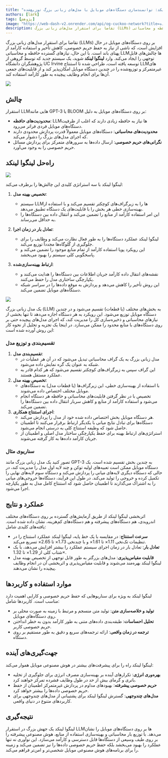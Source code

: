 ```yaml
---
title: "لینگوا لینکد: توانمندسازی دستگاه‌های موبایل با مدل‌های زبانی بزرگ توزیع‌شده"
authors: [lark]
tags: [پژوهش]
image: "https://web-dash-v2.onrender.com/api/og-cuckoo-network?title=لینگوا لینکد: توانمندسازی دستگاه‌های موبایل با مدل‌های زبانی بزرگ توزیع‌شده"
description: تقاضا برای استقرار مدل‌های زبانی بزرگ (LLMs) بر روی دستگاه‌های موبایل در حال افزایش است، که ناشی از نیاز به حفظ حریم خصوصی، کاهش تأخیر و استفاده کارآمد از پهنای باند است. با این حال، نیازهای گسترده حافظه و محاسباتی LLMها چالش‌های قابل توجهی را ایجاد می‌کند.
---
```


تقاضا برای استقرار مدل‌های زبانی بزرگ (LLMs) بر روی دستگاه‌های موبایل در حال افزایش است، که ناشی از نیاز به حفظ حریم خصوصی، کاهش تأخیر و استفاده کارآمد از پهنای باند است. با این حال، نیازهای گسترده حافظه و محاسباتی LLMها چالش‌های قابل توجهی را ایجاد می‌کند. وارد **لینگوا لینکد** شوید، یک سیستم جدید که توسط گروهی از پژوهشگران دانشگاه UC Irvine توسعه یافته است، طراحی شده تا استنتاج LLMهای غیرمتمرکز و توزیع‌شده را در چندین دستگاه موبایل امکان‌پذیر کند و از قابلیت‌های جمعی آن‌ها برای انجام وظایف پیچیده به طور کارآمد استفاده کند.

![](https://cuckoo-network.b-cdn.net/2024-07-08-lingualinked.webp)

## چالش

استقرار LLMهایی مانند GPT-3 یا BLOOM بر روی دستگاه‌های موبایل به دلیل:
- **محدودیت‌های حافظه**: LLMها نیاز به حافظه زیادی دارند که اغلب از ظرفیت دستگاه‌های موبایل فردی فراتر می‌رود.
- **محدودیت‌های محاسباتی**: دستگاه‌های موبایل معمولاً قدرت پردازش محدودی دارند که اجرای مدل‌های بزرگ را دشوار می‌کند.
- **نگرانی‌های حریم خصوصی**: ارسال داده‌ها به سرورهای متمرکز برای پردازش مسائل حریم خصوصی را به وجود می‌آورد.

## راه‌حل لینگوا لینکد

![](https://cuckoo-network.b-cdn.net/lingualinked.webp)

لینگوا لینکد با سه استراتژی کلیدی این چالش‌ها را برطرف می‌کند:

1. **تخصیص بهینه مدل**:
   - سیستم LLMها را به زیرگراف‌های کوچکتر تقسیم می‌کند و با استفاده از بهینه‌سازی خطی هر بخش را با قابلیت‌های یک دستگاه تطبیق می‌دهد.
   - این امر استفاده کارآمد از منابع را تضمین می‌کند و انتقال داده بین دستگاه‌ها را به حداقل می‌رساند.

2. **تعادل بار در زمان اجرا**:
   - لینگوا لینکد عملکرد دستگاه‌ها را به طور فعال نظارت می‌کند و وظایف را برای جلوگیری از گلوگاه‌ها مجدداً توزیع می‌کند.
   - این رویکرد پویا استفاده کارآمد از تمام منابع موجود را تضمین می‌کند و پاسخگویی کلی سیستم را بهبود می‌بخشد.

3. **ارتباط بهینه‌سازی‌شده**:
   - نقشه‌های انتقال داده کارآمد جریان اطلاعات بین دستگاه‌ها را هدایت می‌کنند و یکپارچگی ساختاری مدل را حفظ می‌کنند.
   - این روش تأخیر را کاهش می‌دهد و پردازش به موقع داده‌ها را در سراسر شبکه دستگاه‌های موبایل تضمین می‌کند.

![](https://cuckoo-network.b-cdn.net/lingualinked-lb.webp)

یک مدل زبانی بزرگ (LLM) به بخش‌های مختلف (یا قطعات) تقسیم می‌شود و در چندین دستگاه موبایل توزیع می‌شود. این رویکرد به هر دستگاه اجازه می‌دهد تا تنها بخشی از نیازهای محاسباتی و ذخیره‌سازی کل را مدیریت کند، که اجرای مدل‌های پیچیده حتی بر روی دستگاه‌های با منابع محدود را ممکن می‌سازد. در اینجا یک تجزیه و تحلیل از نحوه کار این روش آورده شده است:

### تقسیم‌بندی و توزیع مدل

1. **تقسیم‌بندی مدل**:
   - مدل زبانی بزرگ به یک گراف محاسباتی تبدیل می‌شود که در آن هر عملیات در شبکه به عنوان یک گره نمایش داده می‌شود.
   - این گراف سپس به زیرگراف‌های کوچکتر تقسیم می‌شود که هر کدام قادر به عملکرد مستقل هستند.
2. **تخصیص بهینه مدل**:
   - با استفاده از بهینه‌سازی خطی، این زیرگراف‌ها (یا قطعات مدل) به دستگاه‌های موبایل مختلف اختصاص داده می‌شوند.
   - تخصیص با در نظر گرفتن قابلیت‌های محاسباتی و حافظه هر دستگاه انجام می‌شود و استفاده کارآمد از منابع و کاهش سربار انتقال داده بین دستگاه‌ها را تضمین می‌کند.
3. **اجرای استنتاج همکاری**:
   - هر دستگاه موبایل بخش اختصاص داده شده خود از مدل را پردازش می‌کند.
   - دستگاه‌ها برای تبادل نتایج میانی با یکدیگر ارتباط برقرار می‌کنند تا اطمینان حاصل شود که وظیفه استنتاج کلی به درستی انجام می‌شود.
   - استراتژی‌های ارتباط بهینه برای حفظ یکپارچگی ساختار مدل اصلی و اطمینان از جریان کارآمد داده‌ها به کار گرفته می‌شوند.

### سناریوی مثال

تصور کنید یک مدل زبانی بزرگ مانند GPT-3 به چندین بخش تقسیم شده است. یک دستگاه موبایل ممکن است تعبیه‌های اولیه توکن و چند لایه اول مدل را مدیریت کند، در حالی که دستگاه دیگری لایه‌های میانی را پردازش می‌کند و دستگاه سوم لایه‌های نهایی را تکمیل کرده و خروجی را تولید می‌کند. در طول این فرآیند، دستگاه‌ها خروجی‌های میانی را به اشتراک می‌گذارند تا اطمینان حاصل شود که استنتاج کامل مدل به طور یکپارچه اجرا می‌شود.

## عملکرد و نتایج

اثربخشی لینگوا لینکد از طریق آزمایش‌های گسترده بر روی دستگاه‌های مختلف اندرویدی، هم دستگاه‌های پیشرفته و هم دستگاه‌های کم‌هزینه، نشان داده شده است. یافته‌های کلیدی شامل:

- **سرعت استنتاج**: در مقایسه با یک خط پایه، لینگوا لینکد عملکرد استنتاج را در تنظیمات تک‌نخی 1.11× تا 1.61× و با چندنخی 1.73× تا 2.65× تسریع می‌کند.
- **تعادل بار**: تعادل بار در زمان اجرای سیستم عملکرد را بیشتر افزایش می‌دهد، با یک شتاب کلی از 1.29× تا 1.32×.
- **قابلیت مقیاس‌پذیری**: مدل‌های بزرگتر به طور قابل توجهی از تخصیص بهینه مدل لینگوا لینکد بهره‌مند می‌شوند و قابلیت مقیاس‌پذیری و اثربخشی آن در انجام وظایف پیچیده را نشان می‌دهند.

## موارد استفاده و کاربردها

لینگوا لینکد به ویژه برای سناریوهایی که حفظ حریم خصوصی و کارایی اهمیت دارد مناسب است. کاربردها شامل:

- **تولید و خلاصه‌سازی متن**: تولید متن منسجم و مرتبط با زمینه به صورت محلی بر روی دستگاه‌های موبایل.
- **تحلیل احساسات**: طبقه‌بندی داده‌های متنی به طور کارآمد بدون به خطر انداختن حریم خصوصی کاربر.
- **ترجمه در زمان واقعی**: ارائه ترجمه‌های سریع و دقیق به طور مستقیم بر روی دستگاه.

## جهت‌گیری‌های آینده

لینگوا لینکد راه را برای پیشرفت‌های بیشتر در هوش مصنوعی موبایل هموار می‌کند:

- **بهره‌وری انرژی**: تکرارهای آینده بر بهینه‌سازی مصرف انرژی برای جلوگیری از تخلیه باتری و گرمای بیش از حد در طول وظایف فشرده تمرکز خواهند کرد.
- **حریم خصوصی پیشرفته**: بهبودهای مداوم در پردازش غیرمتمرکز اطمینان از حفظ حریم خصوصی داده‌ها را بیشتر خواهد کرد.
- **مدل‌های چندوجهی**: گسترش لینگوا لینکد برای پشتیبانی از مدل‌های چندوجهی برای کاربردهای متنوع در دنیای واقعی.

## نتیجه‌گیری

لینگوا لینکد یک جهش بزرگ در استقرار LLMها بر روی دستگاه‌های موبایل را نشان می‌دهد. با توزیع بار محاسباتی و بهینه‌سازی استفاده از منابع، هوش مصنوعی پیشرفته را بر روی طیف وسیعی از دستگاه‌ها قابل دسترسی و کارآمد می‌سازد. این نوآوری نه تنها عملکرد را بهبود می‌بخشد بلکه حفظ حریم خصوصی داده‌ها را نیز تضمین می‌کند و زمینه را برای برنامه‌های هوش مصنوعی موبایل شخصی‌تر و امن‌تر فراهم می‌کند.
